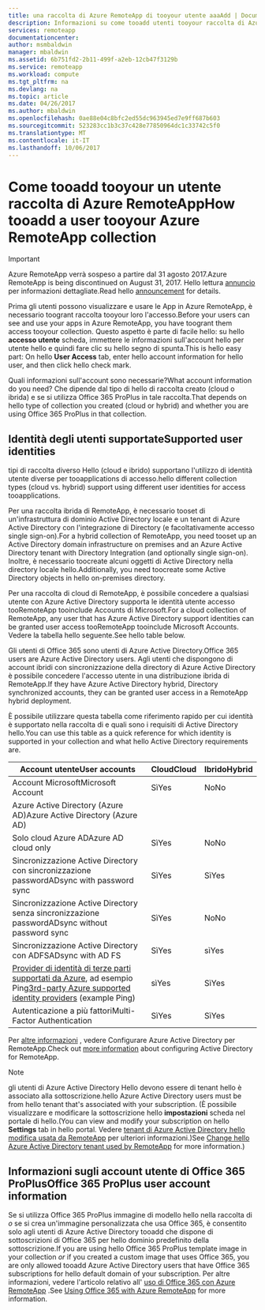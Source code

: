 ```yaml
---
title: una raccolta di Azure RemoteApp di tooyour utente aaaAdd | Documenti Microsoft
description: Informazioni su come tooadd utenti tooyour raccolta di Azure RemoteApp
services: remoteapp
documentationcenter: 
author: msmbaldwin
manager: mbaldwin
ms.assetid: 6b751fd2-2b11-499f-a2eb-12cb47f3129b
ms.service: remoteapp
ms.workload: compute
ms.tgt_pltfrm: na
ms.devlang: na
ms.topic: article
ms.date: 04/26/2017
ms.author: mbaldwin
ms.openlocfilehash: 0ae88e04c8bfc2ed55dc963945ed7e9ff687b603
ms.sourcegitcommit: 523283cc1b3c37c428e77850964dc1c33742c5f0
ms.translationtype: MT
ms.contentlocale: it-IT
ms.lasthandoff: 10/06/2017
---
```

# <a name="how-tooadd-a-user-tooyour-azure-remoteapp-collection"></a><span data-ttu-id="8ecf7-103">Come tooadd tooyour un utente raccolta di Azure RemoteApp</span><span class="sxs-lookup"><span data-stu-id="8ecf7-103">How tooadd a user tooyour Azure RemoteApp collection</span></span>
> [!IMPORTANT]
> <span data-ttu-id="8ecf7-104">Azure RemoteApp verrà sospeso a partire dal 31 agosto 2017.</span><span class="sxs-lookup"><span data-stu-id="8ecf7-104">Azure RemoteApp is being discontinued on August 31, 2017.</span></span> <span data-ttu-id="8ecf7-105">Hello lettura [annuncio](https://go.microsoft.com/fwlink/?linkid=821148) per informazioni dettagliate.</span><span class="sxs-lookup"><span data-stu-id="8ecf7-105">Read hello [announcement](https://go.microsoft.com/fwlink/?linkid=821148) for details.</span></span>
> 
> 

<span data-ttu-id="8ecf7-106">Prima gli utenti possono visualizzare e usare le App in Azure RemoteApp, è necessario toogrant raccolta tooyour loro l'accesso.</span><span class="sxs-lookup"><span data-stu-id="8ecf7-106">Before your users can see and use your apps in Azure RemoteApp, you have toogrant them access tooyour collection.</span></span> <span data-ttu-id="8ecf7-107">Questo aspetto è parte di facile hello: su hello **accesso utente** scheda, immettere le informazioni sull'account hello per utente hello e quindi fare clic su hello segno di spunta.</span><span class="sxs-lookup"><span data-stu-id="8ecf7-107">This is hello easy part: On hello **User Access** tab, enter hello account information for hello user, and then click hello check mark.</span></span>

<span data-ttu-id="8ecf7-108">Quali informazioni sull'account sono necessarie?</span><span class="sxs-lookup"><span data-stu-id="8ecf7-108">What account information do you need?</span></span> <span data-ttu-id="8ecf7-109">Che dipende dal tipo di hello di raccolta creato (cloud o ibrida) e se si utilizza Office 365 ProPlus in tale raccolta.</span><span class="sxs-lookup"><span data-stu-id="8ecf7-109">That depends on hello type of collection you created (cloud or hybrid) and whether you are using Office 365 ProPlus in that collection.</span></span>

## <a name="supported-user-identities"></a><span data-ttu-id="8ecf7-110">Identità degli utenti supportate</span><span class="sxs-lookup"><span data-stu-id="8ecf7-110">Supported user identities</span></span>
<span data-ttu-id="8ecf7-111">tipi di raccolta diverso Hello (cloud e ibrido) supportano l'utilizzo di identità utente diverse per tooapplications di accesso.</span><span class="sxs-lookup"><span data-stu-id="8ecf7-111">hello different collection types (cloud vs. hybrid) support using different user identities for access tooapplications.</span></span>  

<span data-ttu-id="8ecf7-112">Per una raccolta ibrida di RemoteApp, è necessario tooset di un'infrastruttura di dominio Active Directory locale e un tenant di Azure Active Directory con l'integrazione di Directory (e facoltativamente accesso single sign-on).</span><span class="sxs-lookup"><span data-stu-id="8ecf7-112">For a hybrid collection of RemoteApp, you need tooset up an Active Directory domain infrastructure on premises and an Azure Active Directory tenant with Directory Integration (and optionally single sign-on).</span></span> <span data-ttu-id="8ecf7-113">Inoltre, è necessario toocreate alcuni oggetti di Active Directory nella directory locale hello.</span><span class="sxs-lookup"><span data-stu-id="8ecf7-113">Additionally, you need toocreate some Active Directory objects in hello on-premises directory.</span></span>  

<span data-ttu-id="8ecf7-114">Per una raccolta di cloud di RemoteApp, è possibile concedere a qualsiasi utente con Azure Active Directory supporta le identità utente accesso tooRemoteApp tooinclude Accounts di Microsoft.</span><span class="sxs-lookup"><span data-stu-id="8ecf7-114">For a cloud collection of RemoteApp, any user that has Azure Active Directory support identities can be granted user access tooRemoteApp tooinclude Microsoft Accounts.</span></span>  <span data-ttu-id="8ecf7-115">Vedere la tabella hello seguente.</span><span class="sxs-lookup"><span data-stu-id="8ecf7-115">See hello table below.</span></span>

<span data-ttu-id="8ecf7-116">Gli utenti di Office 365 sono utenti di Azure Active Directory.</span><span class="sxs-lookup"><span data-stu-id="8ecf7-116">Office 365 users are Azure Active Directory users.</span></span> <span data-ttu-id="8ecf7-117">Agli utenti che dispongono di account ibridi con sincronizzazione della directory di Azure Active Directory è possibile concedere l'accesso utente in una distribuzione ibrida di RemoteApp.</span><span class="sxs-lookup"><span data-stu-id="8ecf7-117">If they have Azure Active Directory hybrid, Directory synchronized accounts, they can be granted user access in a RemoteApp hybrid deployment.</span></span>   

<span data-ttu-id="8ecf7-118">È possibile utilizzare questa tabella come riferimento rapido per cui identità è supportato nella raccolta di e quali sono i requisiti di Active Directory hello.</span><span class="sxs-lookup"><span data-stu-id="8ecf7-118">You can use this table as a quick reference for which identity is supported in your collection and what hello Active Directory requirements are.</span></span>

| <span data-ttu-id="8ecf7-119">Account utente</span><span class="sxs-lookup"><span data-stu-id="8ecf7-119">User accounts</span></span> | <span data-ttu-id="8ecf7-120">Cloud</span><span class="sxs-lookup"><span data-stu-id="8ecf7-120">Cloud</span></span> | <span data-ttu-id="8ecf7-121">Ibrido</span><span class="sxs-lookup"><span data-stu-id="8ecf7-121">Hybrid</span></span> |
| --- | --- | --- |
| <span data-ttu-id="8ecf7-122">Account Microsoft</span><span class="sxs-lookup"><span data-stu-id="8ecf7-122">Microsoft Account</span></span> |<span data-ttu-id="8ecf7-123">Sì</span><span class="sxs-lookup"><span data-stu-id="8ecf7-123">Yes</span></span> |<span data-ttu-id="8ecf7-124">No</span><span class="sxs-lookup"><span data-stu-id="8ecf7-124">No</span></span> |
| <span data-ttu-id="8ecf7-125">Azure Active Directory (Azure AD)</span><span class="sxs-lookup"><span data-stu-id="8ecf7-125">Azure Active Directory (Azure AD)</span></span> | | |
| <span data-ttu-id="8ecf7-126">Solo cloud Azure AD</span><span class="sxs-lookup"><span data-stu-id="8ecf7-126">Azure AD cloud only</span></span> |<span data-ttu-id="8ecf7-127">Sì</span><span class="sxs-lookup"><span data-stu-id="8ecf7-127">Yes</span></span> |<span data-ttu-id="8ecf7-128">No</span><span class="sxs-lookup"><span data-stu-id="8ecf7-128">No</span></span> |
| <span data-ttu-id="8ecf7-129">Sincronizzazione Active Directory con sincronizzazione password</span><span class="sxs-lookup"><span data-stu-id="8ecf7-129">ADsync with password sync</span></span> |<span data-ttu-id="8ecf7-130">Sì</span><span class="sxs-lookup"><span data-stu-id="8ecf7-130">Yes</span></span> |<span data-ttu-id="8ecf7-131">Sì</span><span class="sxs-lookup"><span data-stu-id="8ecf7-131">Yes</span></span> |
| <span data-ttu-id="8ecf7-132">Sincronizzazione Active Directory senza sincronizzazione password</span><span class="sxs-lookup"><span data-stu-id="8ecf7-132">ADsync without password sync</span></span> |<span data-ttu-id="8ecf7-133">Sì</span><span class="sxs-lookup"><span data-stu-id="8ecf7-133">Yes</span></span> |<span data-ttu-id="8ecf7-134">No</span><span class="sxs-lookup"><span data-stu-id="8ecf7-134">No</span></span> |
| <span data-ttu-id="8ecf7-135">Sincronizzazione Active Directory con ADFS</span><span class="sxs-lookup"><span data-stu-id="8ecf7-135">ADsync with AD FS</span></span> |<span data-ttu-id="8ecf7-136">Sì</span><span class="sxs-lookup"><span data-stu-id="8ecf7-136">Yes</span></span> |<span data-ttu-id="8ecf7-137">sì</span><span class="sxs-lookup"><span data-stu-id="8ecf7-137">Yes</span></span> |
| <span data-ttu-id="8ecf7-138">[Provider di identità di terze parti supportati da Azure](https://msdn.microsoft.com/library/azure/jj679342.aspx), ad esempio Ping</span><span class="sxs-lookup"><span data-stu-id="8ecf7-138">[3rd-party Azure supported identity providers](https://msdn.microsoft.com/library/azure/jj679342.aspx)  (example Ping)</span></span> |<span data-ttu-id="8ecf7-139">sì</span><span class="sxs-lookup"><span data-stu-id="8ecf7-139">Yes</span></span> |<span data-ttu-id="8ecf7-140">Sì</span><span class="sxs-lookup"><span data-stu-id="8ecf7-140">Yes</span></span> |
| <span data-ttu-id="8ecf7-141">Autenticazione a più fattori</span><span class="sxs-lookup"><span data-stu-id="8ecf7-141">Multi-Factor Authentication</span></span> |<span data-ttu-id="8ecf7-142">Sì</span><span class="sxs-lookup"><span data-stu-id="8ecf7-142">Yes</span></span> |<span data-ttu-id="8ecf7-143">Sì</span><span class="sxs-lookup"><span data-stu-id="8ecf7-143">Yes</span></span> |

<span data-ttu-id="8ecf7-144">Per [altre informazioni](remoteapp-ad.md) , vedere Configurare Azure Active Directory per RemoteApp.</span><span class="sxs-lookup"><span data-stu-id="8ecf7-144">Check out [more information](remoteapp-ad.md) about configuring Active Directory for RemoteApp.</span></span>

> [!NOTE]
> <span data-ttu-id="8ecf7-145">gli utenti di Azure Active Directory Hello devono essere di tenant hello è associato alla sottoscrizione.</span><span class="sxs-lookup"><span data-stu-id="8ecf7-145">hello Azure Active Directory users must be from hello tenant that's associated with your subscription.</span></span> <span data-ttu-id="8ecf7-146">(È possibile visualizzare e modificare la sottoscrizione hello **impostazioni** scheda nel portale di hello.</span><span class="sxs-lookup"><span data-stu-id="8ecf7-146">(You can view and modify your subscription on hello **Settings** tab in hello portal.</span></span> <span data-ttu-id="8ecf7-147">Vedere [tenant di Azure Active Directory hello modifica usata da RemoteApp](remoteapp-changetenant.md) per ulteriori informazioni.)</span><span class="sxs-lookup"><span data-stu-id="8ecf7-147">See [Change hello Azure Active Directory tenant used by RemoteApp](remoteapp-changetenant.md) for more information.)</span></span>
> 
> 

## <a name="office-365-proplus-user-account-information"></a><span data-ttu-id="8ecf7-148">Informazioni sugli account utente di Office 365 ProPlus</span><span class="sxs-lookup"><span data-stu-id="8ecf7-148">Office 365 ProPlus user account information</span></span>
<span data-ttu-id="8ecf7-149">Se si utilizza Office 365 ProPlus immagine di modello hello nella raccolta di *o* se si crea un'immagine personalizzata che usa Office 365, è consentito solo agli utenti di Azure Active Directory tooadd che dispone di sottoscrizioni di Office 365 per hello dominio predefinito della sottoscrizione.</span><span class="sxs-lookup"><span data-stu-id="8ecf7-149">If you are using hello Office 365 ProPlus template image in your collection *or* if you created a custom image that uses Office 365, you are only allowed tooadd Azure Active Directory users that have Office 365 subscriptions for hello default domain of your subscription.</span></span> <span data-ttu-id="8ecf7-150">Per altre informazioni, vedere l'articolo relativo all' [uso di Office 365 con Azure RemoteApp](remoteapp-o365.md) .</span><span class="sxs-lookup"><span data-stu-id="8ecf7-150">See [Using Office 365 with Azure RemoteApp](remoteapp-o365.md) for more information.</span></span>

